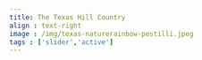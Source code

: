 ```yaml
---
title: The Texas Hill Country
align : text-right
image : /img/texas-naturerainbow-pestilli.jpeg
tags : ['slider','active']
---
```

